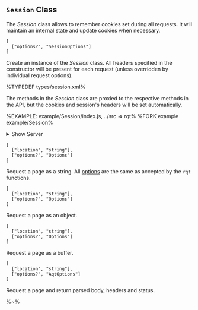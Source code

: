 ## `Session` Class

The _Session_ class allows to remember cookies set during all requests. It will maintain an internal state and update cookies when necessary.

```#### constructor => Session
[
  ["options?", "SessionOptions"]
]
```

Create an instance of the _Session_ class. All headers specified in the constructor will be present for each request (unless overridden by individual request options).

%TYPEDEF types/session.xml%

The methods in the _Session_ class are proxied to the respective methods in the API, but the cookies and session's headers will be set automatically.

%EXAMPLE: example/Session/index.js, ../src => rqt%
%FORK example example/Session%

<details>
<summary>Show Server</summary>

%EXAMPLE: example/Session/server.js%
</details>

```#### async rqt => String
[
  ["location", "string"],
  ["options?", "Options"]
]
```

Request a page as a string. All [options](#options-type) are the same as accepted by the `rqt` functions.

```#### async jqt => String
[
  ["location", "string"],
  ["options?", "Options"]
]
```

Request a page as an object.

```#### async bqt => String
[
  ["location", "string"],
  ["options?", "Options"]
]
```

Request a page as a buffer.

```#### async aqt => AqtReturn
[
  ["location", "string"],
  ["options?", "AqtOptions"]
]
```

Request a page and return parsed body, headers and status.

%~%